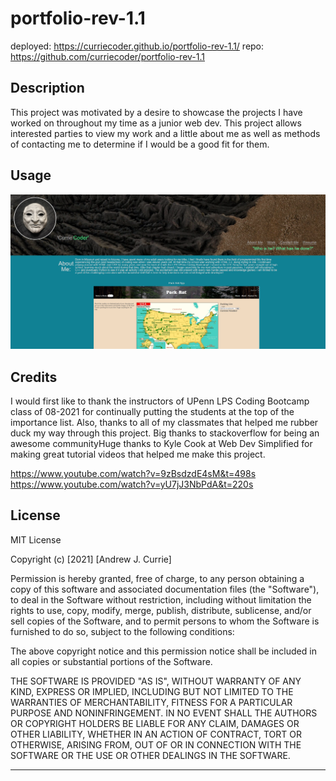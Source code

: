# portfolio-rev-1.1

deployed: https://curriecoder.github.io/portfolio-rev-1.1/
repo: https://github.com/curriecoder/portfolio-rev-1.1

## Description

This project was motivated by a desire to showcase the projects I have worked on throughout my time as a junior web dev. This project allows interested parties to view my work and a little about me as well as methods of contacting me to determine if I would be a good fit for them.

## Usage

  ![screenshot](/assets/images/portfolio-rev1.1-scrnsht.png)

## Credits

I would first like to thank the instructors of UPenn LPS Coding Bootcamp class of 08-2021 for continually putting the students at the top of the importance list. Also, thanks to all of my classmates that helped me rubber duck my way through this project. Big thanks to stackoverflow for being an awesome communityHuge thanks to Kyle Cook at Web Dev Simplified for making great tutorial videos that helped me make this project.

  https://www.youtube.com/watch?v=9zBsdzdE4sM&t=498s
  https://www.youtube.com/watch?v=yU7jJ3NbPdA&t=220s
  
## License

MIT License

Copyright (c) [2021] [Andrew J. Currie]

Permission is hereby granted, free of charge, to any person obtaining a copy
of this software and associated documentation files (the "Software"), to deal
in the Software without restriction, including without limitation the rights
to use, copy, modify, merge, publish, distribute, sublicense, and/or sell
copies of the Software, and to permit persons to whom the Software is
furnished to do so, subject to the following conditions:

The above copyright notice and this permission notice shall be included in all
copies or substantial portions of the Software.

THE SOFTWARE IS PROVIDED "AS IS", WITHOUT WARRANTY OF ANY KIND, EXPRESS OR
IMPLIED, INCLUDING BUT NOT LIMITED TO THE WARRANTIES OF MERCHANTABILITY,
FITNESS FOR A PARTICULAR PURPOSE AND NONINFRINGEMENT. IN NO EVENT SHALL THE
AUTHORS OR COPYRIGHT HOLDERS BE LIABLE FOR ANY CLAIM, DAMAGES OR OTHER
LIABILITY, WHETHER IN AN ACTION OF CONTRACT, TORT OR OTHERWISE, ARISING FROM,
OUT OF OR IN CONNECTION WITH THE SOFTWARE OR THE USE OR OTHER DEALINGS IN THE
SOFTWARE.

---